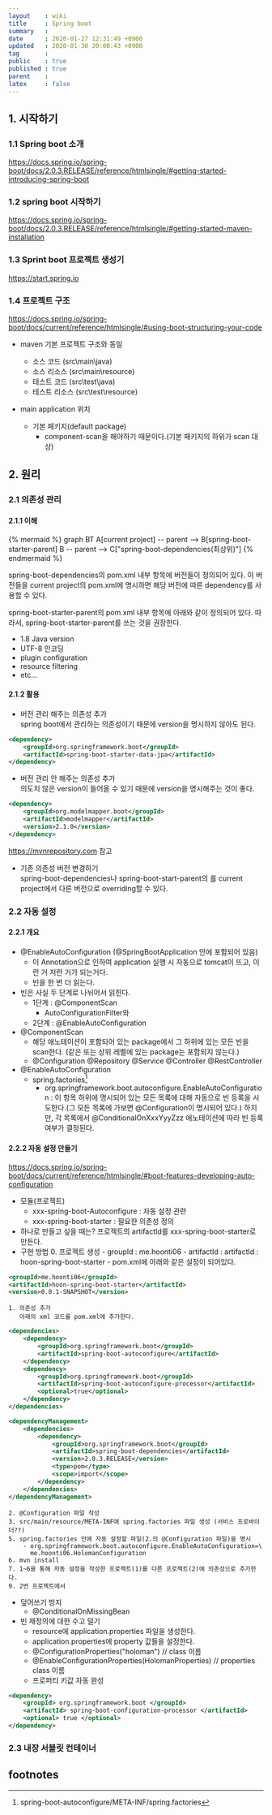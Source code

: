 ```yaml
---
layout    : wiki
title     : Spring boot
summary   : 
date      : 2020-01-27 12:31:49 +0900
updated   : 2020-01-30 20:00:43 +0900
tag       : 
public    : true
published : true
parent    : 
latex     : false
---
```


## 1. 시작하기

### 1.1 Spring boot 소개
https://docs.spring.io/spring-boot/docs/2.0.3.RELEASE/reference/htmlsingle/#getting-started-introducing-spring-boot 

### 1.2 spring boot 시작하기
https://docs.spring.io/spring-boot/docs/2.0.3.RELEASE/reference/htmlsingle/#getting-started-maven-installation

### 1.3 Sprint boot 프로젝트 생성기
https://start.spring.io

### 1.4 프로젝트 구조
https://docs.spring.io/spring-boot/docs/current/reference/htmlsingle/#using-boot-structuring-your-code

- maven 기본 프로젝트 구조와 동일
	- 소스 코드 (src\main\java)
	- 소스 리소스 (src\main\resource)
	- 테스트 코드 (src\test\java)
	- 테스트 리소스 (src\test\resource)
 
- main application 위치
	- 기본 페키지(default package)
		- component-scan을 해야하기 때문이다.(기본 패키지의 하위가 scan 대상)



## 2. 원리

### 2.1 의존성 관리 

#### 2.1.1 이해

{% mermaid %}
graph BT
	A[current project] -- parent --> B[spring-boot-starter-parent]
	B -- parent --> C["spring-boot-dependencies(최상위)"]
{% endmermaid %}

spring-boot-dependencies의 pom.xml 내부 <dependency management> 항목에 버전들이 정의되어 있다. 이 버전들을 current project의 pom.xml에 명시하면 해당 버전에 따른 dependency를 사용할 수 있다.

spring-boot-starter-parent의 pom.xml 내부 <properties> 항목에 아래와 같이 정의되어 있다. 따라서, spring-boot-starter-parent를 쓰는 것을 권장한다.
 - 1.8 Java version
 - UTF-8 인코딩
 - plugin configuration
 - resource filtering 
 - etc...


#### 2.1.2 활용

 - 버전 관리 해주는 의존성 추가  
spring boot에서 관리하는 의존성이기 때문에 version을 명시하지 않아도 된다.
```xml
<dependency>
	<groupId>org.springframework.boot</groupId>
	<artifactId>spring-boot-starter-data-jpa</artifactId>
</dependency>
```

 - 버전 관리 안 해주는 의존성 추가  
의도치 않은 version이 들어올 수 있기 때문에 version을 명시해주는 것이 좋다.
```xml
<dependency>
	<groupId>org.modelmapper.boot</groupId>
	<artifactId>modelmapper</artifactId>
	<version>2.1.0</version>
</dependency>
```

https://mvnrepository.com 참고  


 - 기존 의존성 버전 변경하기  
spring-boot-dependencies나 spring-boot-start-parent의 <properties>를 current project에서 다른 버전으로 overriding할 수 있다. 


### 2.2 자동 설정

#### 2.2.1 개요
- @EnableAutoConfiguration (@SpringBootApplication 안에 포함되어 있음)
	- 이 Annotation으로 인하여 application 실행 시 자동으로 tomcat이 뜨고, 이런 거 저런 거가 되는거다.
	- 빈을 한 번 더 읽는다.
- 빈은 사실 두 단계로 나뉘어서 읽힌다.
	- 1단계 : @ComponentScan
		- AutoConfigurationFilter와 
	- 2단계 : @EnableAutoConfiguration
- @ComponentScan
	- 해당 애노테이션이 포함되어 있는 package에서 그 하위에 있는 모든 빈을 scan한다. (같은 또는 상위 레벨에 있는 package는 포함되지 않는다.)
	- @Configuration @Repository @Service @Controller @RestController
- @EnableAutoConfiguration
	- spring.factories[^1]
		- org.springframework.boot.autoconfigure.EnableAutoConfiguration : 이 항목 하위에 명시되어 있는 모든 목록에 대해 자동으로 빈 등록을 시도한다.(그 모든 목록에 가보면 @Configuration이 명시되어 있다.) 하지만, 각 목록에서 @ConditionalOnXxxYyyZzz 애노테이션에 따라 빈 등록 여부가 결정된다.

#### 2.2.2 자동 설정 만들기
https://docs.spring.io/spring-boot/docs/current/reference/htmlsingle/#boot-features-developing-auto-configuration

- 모듈(프로젝트)
	- xxx-spring-boot-Autoconfigure : 자동 설정 관련
	- xxx-spring-boot-starter : 필요한 의존성 정의
- 하나로 만들고 싶을 때는? 프로젝트의 artifactId를 xxx-spring-boot-starter로 만든다.
- 구현 방법
	0. 프로젝트 생성
		- groupId : me.hoonti06
		- artifactId : artifactId : hoon-spring-boot-starter
		- pom.xml에 아래와 같은 설정이 되어있다.
```xml
<groupId>me.hoonti06</groupId>
<artifactId>hoon-spring-boot-starter</artifactId>
<version>0.0.1-SNAPSHOT</version>
```

	1. 의존성 추가  
	   아래의 xml 코드를 pom.xml에 추가한다.
```xml
<dependencies>
	<dependency>
		<groupId>org.springframework.boot</groupId>
		<artifactId>spring-boot-autoconfigure</artifactId>
	</dependency>
	<dependency>
		<groupId>org.springframework.boot</groupId>
		<artifactId>spring-boot-autoconfigure-processor</artifactId> 
		<optional>true</optional>
	</dependency>
</dependencies>

<dependencyManagement>
	<dependencies>
		<dependency>
			<groupId>org.springframework.boot</groupId>
			<artifactId>spring-boot-dependencies</artifactId>
			<version>2.0.3.RELEASE</version>
			<type>pom</type>
			<scope>import</scope>
		</dependency>
	</dependencies>
</dependencyManagement>
```
	2. @Configuration 파일 작성
	3. src/main/resource/META-INF에 spring.factories 파일 생성 (서비스 프로바이더??)
	5. spring.factories 안에 자동 설정할 파일(2.의 @Configuration 파일)을 명시
		- org.springframework.boot.autoconfigure.EnableAutoConfiguration=\  
		  me.hoonti06.HolomanConfiguration
	6. mvn install
	7. 1~6을 통해 자동 설정을 작성한 프로젝트(1)를 다른 프로젝트(2)에 의존성으로 추가한다.
	9. 2번 프로젝트에서 

- 덮어쓰기 방지
	- @ConditionalOnMissingBean
- 빈 재정의에 대한 수고 덜기
	- resource에 application.properties 파일을 생성한다.
	- application.properties에 property 값들을 설정한다.
	- @ConfigurationProperties("holoman") // class 이름
	- @EnableConfigurationProperties(HolomanProperties) // properties class 이름
	- 프로퍼티 키값 자동 완성

```xml
<dependency>
	<groupId> org.springframework.boot </groupId>
	<artifactId> spring-boot-configuration-processor </artifactId>
	<optional> true </optional>
</dependency>
```











### 2.3 내장 서블릿 컨테이너




## footnotes
[^1]: spring-boot-autoconfigure/META-INF/spring.factories
